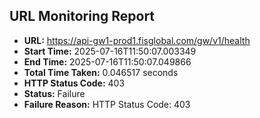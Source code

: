 ## URL Monitoring Report

- **URL:** https://api-gw1-prod1.fisglobal.com/gw/v1/health
- **Start Time:** 2025-07-16T11:50:07.003349
- **End Time:** 2025-07-16T11:50:07.049866
- **Total Time Taken:** 0.046517 seconds
- **HTTP Status Code:** 403
- **Status:** Failure
- **Failure Reason:** HTTP Status Code: 403
